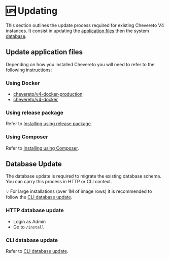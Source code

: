 # 🆙 Updating

This section outlines the update process required for existing Chevereto V4 instances. It consist in updating the [application files](#update-application-files) then the system [database](#database-update).

## Update application files

Depending on how you installed Chevereto you will need to refer to the following instructions:

### Using Docker

* [chevereto/v4-docker-production](https://github.com/chevereto/v4-docker-production)
* [chevereto/v4-docker](https://github.com/chevereto/v4-docker)

### Using release package

Refer to [Installing using release package](installation.md#using-release-package).

### Using Composer

Refer to [Installing using Composer](installation.md#using-composer).

## Database Update

The database update is required to migrate the existing database schema. You can carry this process in HTTP or CLI context.

💡 For large installations (over 1M of image rows) it is recommended to follow the [CLI database update](#cli-database-update).

### HTTP database update

* Login as Admin
* Go to `/install`

### CLI database update

Refer to [CLI database update](../reference/cli.md#database-update).
